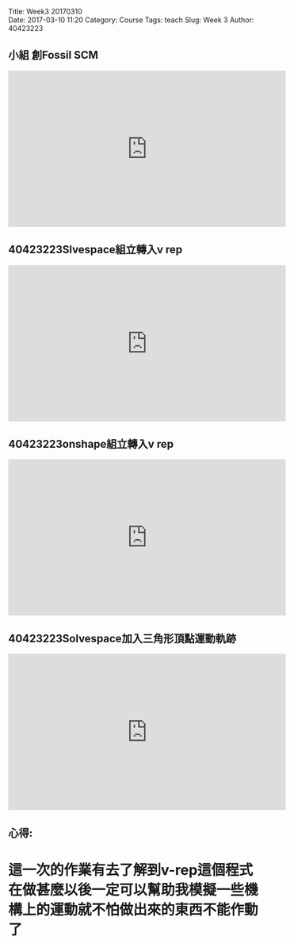 Title: Week3 20170310  
Date: 2017-03-10 11:20
Category: Course
Tags: teach
Slug: Week 3
Author: 40423223

<!-- PELICAN_END_SUMMARY -->

<h2>小組 創Fossil SCM</h2>

<iframe width="560" height="315" src="https://www.youtube.com/embed/HI24oKKnF8k" frameborder="0" allowfullscreen></iframe>

<h2>40423223Slvespace組立轉入v rep</h2>

<iframe width="560" height="315" src="https://www.youtube.com/embed/PkUgnNXSuGE" frameborder="0" allowfullscreen></iframe>

<h2>40423223onshape組立轉入v rep</h2>

<iframe width="560" height="315" src="https://www.youtube.com/embed/Q-vzhhbOGhE" frameborder="0" allowfullscreen></iframe>

<h2>40423223Solvespace加入三角形頂點運動軌跡</h2>

<iframe width="560" height="315" src="https://www.youtube.com/embed/PzDrsI5bmr4" frameborder="0" allowfullscreen></iframe>

<h2>心得:</h2>
<h1>這一次的作業有去了解到v-rep這個程式在做甚麼以後一定可以幫助我模擬一些機構上的運動就不怕做出來的東西不能作動了</h1>

